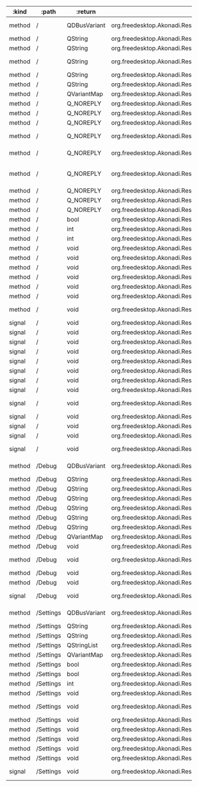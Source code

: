 :kind  | :path     | :return      | :root                                                       | :sig                                                                                                                                         
------ | --------- | ------------ | ----------------------------------------------------------- | ---------------------------------------------------------------------------------------------------------------------------------------------
method | /         | QDBusVariant | org.freedesktop.Akonadi.Resource.akonadi_birthdays_resource | org.freedesktop.DBus.Properties.Get(QString interface_name, QString property_name)                                                           
method | /         | QString      | org.freedesktop.Akonadi.Resource.akonadi_birthdays_resource | org.freedesktop.Akonadi.Agent.Status.statusMessage()                                                                                         
method | /         | QString      | org.freedesktop.Akonadi.Resource.akonadi_birthdays_resource | org.freedesktop.Akonadi.Resource.name()                                                                                                      
method | /         | QString      | org.freedesktop.Akonadi.Resource.akonadi_birthdays_resource | org.freedesktop.Akonadi.Resource.requestItemDelivery({D-Bus type "ax"} uids, {D-Bus type "aay"} parts)                                       
method | /         | QString      | org.freedesktop.Akonadi.Resource.akonadi_birthdays_resource | org.freedesktop.DBus.Introspectable.Introspect()                                                                                             
method | /         | QString      | org.freedesktop.Akonadi.Resource.akonadi_birthdays_resource | org.freedesktop.DBus.Peer.GetMachineId()                                                                                                     
method | /         | QVariantMap  | org.freedesktop.Akonadi.Resource.akonadi_birthdays_resource | org.freedesktop.DBus.Properties.GetAll(QString interface_name)                                                                               
method | /         | Q_NOREPLY    | org.freedesktop.Akonadi.Resource.akonadi_birthdays_resource | void org.freedesktop.Akonadi.Agent.Control.configure(qlonglong windowId)                                                                     
method | /         | Q_NOREPLY    | org.freedesktop.Akonadi.Resource.akonadi_birthdays_resource | void org.freedesktop.Akonadi.Agent.Status.setOnline(bool state)                                                                              
method | /         | Q_NOREPLY    | org.freedesktop.Akonadi.Resource.akonadi_birthdays_resource | void org.freedesktop.Akonadi.Resource.synchronize()                                                                                          
method | /         | Q_NOREPLY    | org.freedesktop.Akonadi.Resource.akonadi_birthdays_resource | void org.freedesktop.Akonadi.Resource.synchronizeCollection(qlonglong collectionId)                                                          
method | /         | Q_NOREPLY    | org.freedesktop.Akonadi.Resource.akonadi_birthdays_resource | void org.freedesktop.Akonadi.Resource.synchronizeCollection(qlonglong collectionId, bool recursive)                                          
method | /         | Q_NOREPLY    | org.freedesktop.Akonadi.Resource.akonadi_birthdays_resource | void org.freedesktop.Akonadi.Resource.synchronizeCollectionAttributes(qlonglong collectionId)                                                
method | /         | Q_NOREPLY    | org.freedesktop.Akonadi.Resource.akonadi_birthdays_resource | void org.freedesktop.Akonadi.Resource.synchronizeCollectionTree()                                                                            
method | /         | Q_NOREPLY    | org.freedesktop.Akonadi.Resource.akonadi_birthdays_resource | void org.freedesktop.Akonadi.Resource.synchronizeRelations()                                                                                 
method | /         | Q_NOREPLY    | org.freedesktop.Akonadi.Resource.akonadi_birthdays_resource | void org.freedesktop.Akonadi.Resource.synchronizeTags()                                                                                      
method | /         | bool         | org.freedesktop.Akonadi.Resource.akonadi_birthdays_resource | org.freedesktop.Akonadi.Agent.Status.isOnline()                                                                                              
method | /         | int          | org.freedesktop.Akonadi.Resource.akonadi_birthdays_resource | org.freedesktop.Akonadi.Agent.Status.progress()                                                                                              
method | /         | int          | org.freedesktop.Akonadi.Resource.akonadi_birthdays_resource | org.freedesktop.Akonadi.Agent.Status.status()                                                                                                
method | /         | void         | org.freedesktop.Akonadi.Resource.akonadi_birthdays_resource | org.freedesktop.Akonadi.Agent.Control.abort()                                                                                                
method | /         | void         | org.freedesktop.Akonadi.Resource.akonadi_birthdays_resource | org.freedesktop.Akonadi.Agent.Control.cleanup()                                                                                              
method | /         | void         | org.freedesktop.Akonadi.Resource.akonadi_birthdays_resource | org.freedesktop.Akonadi.Agent.Control.quit()                                                                                                 
method | /         | void         | org.freedesktop.Akonadi.Resource.akonadi_birthdays_resource | org.freedesktop.Akonadi.Agent.Control.reconfigure()                                                                                          
method | /         | void         | org.freedesktop.Akonadi.Resource.akonadi_birthdays_resource | org.freedesktop.Akonadi.Resource.setName(QString name)                                                                                       
method | /         | void         | org.freedesktop.Akonadi.Resource.akonadi_birthdays_resource | org.freedesktop.DBus.Peer.Ping()                                                                                                             
method | /         | void         | org.freedesktop.Akonadi.Resource.akonadi_birthdays_resource | org.freedesktop.DBus.Properties.Set(QString interface_name, QString property_name, QDBusVariant value)                                       
signal | /         | void         | org.freedesktop.Akonadi.Resource.akonadi_birthdays_resource | org.freedesktop.Akonadi.Agent.Control.configurationDialogAccepted()                                                                          
signal | /         | void         | org.freedesktop.Akonadi.Resource.akonadi_birthdays_resource | org.freedesktop.Akonadi.Agent.Control.configurationDialogRejected()                                                                          
signal | /         | void         | org.freedesktop.Akonadi.Resource.akonadi_birthdays_resource | org.freedesktop.Akonadi.Agent.Status.advancedStatus(QVariantMap status)                                                                      
signal | /         | void         | org.freedesktop.Akonadi.Resource.akonadi_birthdays_resource | org.freedesktop.Akonadi.Agent.Status.error(QString message)                                                                                  
signal | /         | void         | org.freedesktop.Akonadi.Resource.akonadi_birthdays_resource | org.freedesktop.Akonadi.Agent.Status.onlineChanged(bool state)                                                                               
signal | /         | void         | org.freedesktop.Akonadi.Resource.akonadi_birthdays_resource | org.freedesktop.Akonadi.Agent.Status.percent(int percent)                                                                                    
signal | /         | void         | org.freedesktop.Akonadi.Resource.akonadi_birthdays_resource | org.freedesktop.Akonadi.Agent.Status.status(int status, QString message)                                                                     
signal | /         | void         | org.freedesktop.Akonadi.Resource.akonadi_birthdays_resource | org.freedesktop.Akonadi.Agent.Status.warning(QString message)                                                                                
signal | /         | void         | org.freedesktop.Akonadi.Resource.akonadi_birthdays_resource | org.freedesktop.Akonadi.Resource.attributesSynchronized(qlonglong collectionId)                                                              
signal | /         | void         | org.freedesktop.Akonadi.Resource.akonadi_birthdays_resource | org.freedesktop.Akonadi.Resource.collectionTreeSynchronized()                                                                                
signal | /         | void         | org.freedesktop.Akonadi.Resource.akonadi_birthdays_resource | org.freedesktop.Akonadi.Resource.nameChanged(QString name)                                                                                   
signal | /         | void         | org.freedesktop.Akonadi.Resource.akonadi_birthdays_resource | org.freedesktop.Akonadi.Resource.synchronized()                                                                                              
signal | /         | void         | org.freedesktop.Akonadi.Resource.akonadi_birthdays_resource | org.freedesktop.DBus.Properties.PropertiesChanged(QString interface_name, QVariantMap changed_properties, QStringList invalidated_properties)
method | /Debug    | QDBusVariant | org.freedesktop.Akonadi.Resource.akonadi_birthdays_resource | org.freedesktop.DBus.Properties.Get(QString interface_name, QString property_name)                                                           
method | /Debug    | QString      | org.freedesktop.Akonadi.Resource.akonadi_birthdays_resource | org.freedesktop.DBus.Introspectable.Introspect()                                                                                             
method | /Debug    | QString      | org.freedesktop.Akonadi.Resource.akonadi_birthdays_resource | org.freedesktop.DBus.Peer.GetMachineId()                                                                                                     
method | /Debug    | QString      | org.freedesktop.Akonadi.Resource.akonadi_birthdays_resource | org.kde.dfaure.dumpMemoryInfoToString()                                                                                                      
method | /Debug    | QString      | org.freedesktop.Akonadi.Resource.akonadi_birthdays_resource | org.kde.dfaure.dumpMemoryInfoToString()                                                                                                      
method | /Debug    | QString      | org.freedesktop.Akonadi.Resource.akonadi_birthdays_resource | org.kde.dfaure.dumpNotificationListToString()                                                                                                
method | /Debug    | QString      | org.freedesktop.Akonadi.Resource.akonadi_birthdays_resource | org.kde.dfaure.dumpNotificationListToString()                                                                                                
method | /Debug    | QVariantMap  | org.freedesktop.Akonadi.Resource.akonadi_birthdays_resource | org.freedesktop.DBus.Properties.GetAll(QString interface_name)                                                                               
method | /Debug    | void         | org.freedesktop.Akonadi.Resource.akonadi_birthdays_resource | org.freedesktop.DBus.Peer.Ping()                                                                                                             
method | /Debug    | void         | org.freedesktop.Akonadi.Resource.akonadi_birthdays_resource | org.freedesktop.DBus.Properties.Set(QString interface_name, QString property_name, QDBusVariant value)                                       
method | /Debug    | void         | org.freedesktop.Akonadi.Resource.akonadi_birthdays_resource | org.kde.dfaure.dumpMemoryInfo()                                                                                                              
method | /Debug    | void         | org.freedesktop.Akonadi.Resource.akonadi_birthdays_resource | org.kde.dfaure.dumpMemoryInfo()                                                                                                              
signal | /Debug    | void         | org.freedesktop.Akonadi.Resource.akonadi_birthdays_resource | org.freedesktop.DBus.Properties.PropertiesChanged(QString interface_name, QVariantMap changed_properties, QStringList invalidated_properties)
method | /Settings | QDBusVariant | org.freedesktop.Akonadi.Resource.akonadi_birthdays_resource | org.freedesktop.DBus.Properties.Get(QString interface_name, QString property_name)                                                           
method | /Settings | QString      | org.freedesktop.Akonadi.Resource.akonadi_birthdays_resource | org.freedesktop.DBus.Introspectable.Introspect()                                                                                             
method | /Settings | QString      | org.freedesktop.Akonadi.Resource.akonadi_birthdays_resource | org.freedesktop.DBus.Peer.GetMachineId()                                                                                                     
method | /Settings | QStringList  | org.freedesktop.Akonadi.Resource.akonadi_birthdays_resource | org.kde.Akonadi.Birthdays.Settings.filterCategories()                                                                                        
method | /Settings | QVariantMap  | org.freedesktop.Akonadi.Resource.akonadi_birthdays_resource | org.freedesktop.DBus.Properties.GetAll(QString interface_name)                                                                               
method | /Settings | bool         | org.freedesktop.Akonadi.Resource.akonadi_birthdays_resource | org.kde.Akonadi.Birthdays.Settings.enableAlarm()                                                                                             
method | /Settings | bool         | org.freedesktop.Akonadi.Resource.akonadi_birthdays_resource | org.kde.Akonadi.Birthdays.Settings.filterOnCategories()                                                                                      
method | /Settings | int          | org.freedesktop.Akonadi.Resource.akonadi_birthdays_resource | org.kde.Akonadi.Birthdays.Settings.alarmDays()                                                                                               
method | /Settings | void         | org.freedesktop.Akonadi.Resource.akonadi_birthdays_resource | org.freedesktop.DBus.Peer.Ping()                                                                                                             
method | /Settings | void         | org.freedesktop.Akonadi.Resource.akonadi_birthdays_resource | org.freedesktop.DBus.Properties.Set(QString interface_name, QString property_name, QDBusVariant value)                                       
method | /Settings | void         | org.freedesktop.Akonadi.Resource.akonadi_birthdays_resource | org.kde.Akonadi.Birthdays.Settings.save()                                                                                                    
method | /Settings | void         | org.freedesktop.Akonadi.Resource.akonadi_birthdays_resource | org.kde.Akonadi.Birthdays.Settings.setAlarmDays(int)                                                                                         
method | /Settings | void         | org.freedesktop.Akonadi.Resource.akonadi_birthdays_resource | org.kde.Akonadi.Birthdays.Settings.setEnableAlarm(bool)                                                                                      
method | /Settings | void         | org.freedesktop.Akonadi.Resource.akonadi_birthdays_resource | org.kde.Akonadi.Birthdays.Settings.setFilterCategories(QStringList)                                                                          
method | /Settings | void         | org.freedesktop.Akonadi.Resource.akonadi_birthdays_resource | org.kde.Akonadi.Birthdays.Settings.setFilterOnCategories(bool)                                                                               
signal | /Settings | void         | org.freedesktop.Akonadi.Resource.akonadi_birthdays_resource | org.freedesktop.DBus.Properties.PropertiesChanged(QString interface_name, QVariantMap changed_properties, QStringList invalidated_properties)

